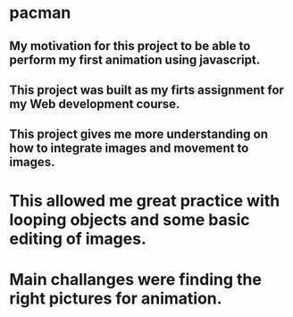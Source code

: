 # pacman

## My motivation for this project to be able to perform my first animation using javascript.

## This project was built as my firts assignment for my Web development course.

## This project gives me more understanding on how to integrate images and movement to images.

# This allowed me great practice with looping objects and some basic editing of images.

# Main challanges were finding the right pictures for animation.
